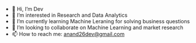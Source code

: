 - 👋 Hi, I’m Dev
- 👀 I’m interested in Research and Data Analytics
- 🌱 I’m currently learning Machine Leraning for solving business questions
- 💞️ I’m looking to collaborate on Machine Learning and market research
- 📫 How to reach me: anand26dev@gmail.com

<!---
daa2618/daa2618 is a ✨ special ✨ repository because its `README.md` (this file) appears on your GitHub profile.
You can click the Preview link to take a look at your changes.
--->
